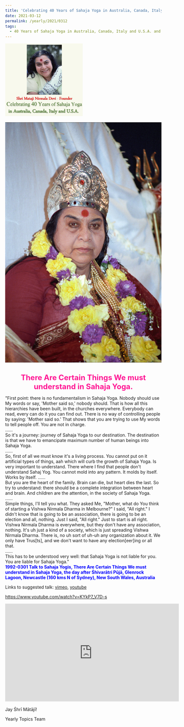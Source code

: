 ```yaml
---
title: 'Celebrating 40 Years of Sahaja Yoga in Australia, Canada, Italy and U.S.A. and its Culture, Post 10'
date: 2021-03-12
permalink: /yearly/2021/0312
tags:
  - 40 Years of Sahaja Yoga in Australia, Canada, Italy and U.S.A. and its Culture
---
```


<div style="text-align: left"><img src="/images/Celebrating40YearsSahajaYoga.png" width="250" /></div><br>

<div style="text-align: center"><img src="/images/image636.png" /></div>

<br>
<p style="color:DeepPink; text-align:center">
<font size="+2"><b>There Are Certain Things We must understand in Sahaja Yoga. </b><br></font>
</p>

<p>
"First point: there is no fundamentalism in Sahaja Yoga. Nobody should use My words or say, 'Mother said so,' nobody should. That is how all this hierarchies have been built, in the churches everywhere. Everybody can read, every can do it you can find out. There is no way of controlling people by saying: 'Mother said so.' That shows that you are trying to use My words to tell people off. You are not in charge.<br>
......<br>
So it's a journey: journey of Sahaja Yoga to our destination. The destination is that we have to emancipate maximum number of human beings into Sahaja Yoga.<br>
......<br>
So, first of all we must know it's a living process. You cannot put on it artificial types of things, aah which will curb the growth of Sahaja Yoga. Is very important to understand. There where I find that people don't understand Sahaj Yog. You cannot mold into any pattern. It molds by itself. Works by itself.
......<br>
But you are the heart of the family. Brain can die, but heart dies the last. So try to understand: there should be a complete integration between heart and brain. And children are the attention, in the society of Sahaja Yoga.<br>
......<br>
Simple things, I'll tell you what. They asked Me, "Mother, what do You think of starting a Vishwa Nirmala Dharma in Melbourne?" I said, "All right." I didn't know that is going to be an association, there is going to be an election and all, nothing. Just I said, "All right." Just to start is all right.<br>
Vishwa Nirmala Dharma is everywhere, but they don't have any association, nothing. It's uh just a kind of a society, which is just spreading Vishwa Nirmala Dharma. There is, no uh sort of uh-uh any organization about it. We only have Trus[ts], and we don't want to have any election[eer]ing or all that.<br>
......<br>
This has to be understood very well: that Sahaja Yoga is not liable for you. You are liable for Sahaja Yoga."<br>
<font color="blue"><b>1992-0301 Talk to Sahaja Yogis, There Are Certain Things We must understand in Sahaja Yoga, the day after Śhivarātri Pūjā, Glenrock Lagoon, Newcastle (160 kms N of Sydney), New South Wales, Australia</b></font><br>
</p>

Links to suggested talk: <a href="https://vimeo.com/57769944"> vimeo</a>, <a href="https://www.youtube.com/watch?v=KYkP7_V7D-s"> youtube</a><br>

https://www.youtube.com/watch?v=KYkP7_V7D-s

<iframe width="560" height="315" src="https://www.youtube.com/embed/KYkP7_V7D-s" frameborder="0" allow="accelerometer; autoplay; clipboard-write; encrypted-media; gyroscope; picture-in-picture" allowfullscreen></iframe>

Jay Śhrī Mātājī!<br></p>

Yearly Topics Team